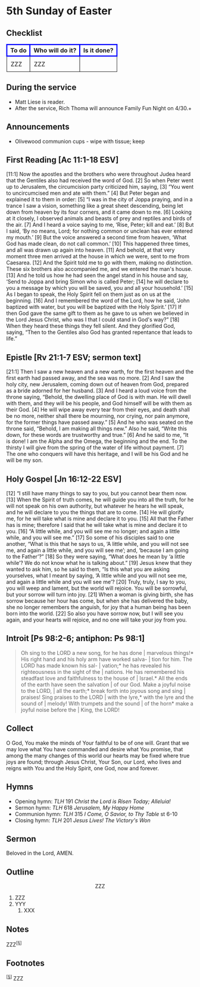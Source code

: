 <head>
<meta charset="utf-8">
<style>
th { text-align: center; font-weight: bold; vertical-align: baseline; border: 3px solid blue; }
td { border: 1px solid black; padding: 10px; }
.h { visibility: hidden; }
</style>
<title>sermon</title>
</head>

# 5th Sunday of Easter

## Checklist

<table>
<tr>
<th>To do</th><th>Who will do it?</th><th>Is it done?</th>
</tr>
<tr>
<td>ZZZ</td><td>ZZZ</td><td></td>
</tr>
</table>

## During the service

* Matt Liese is reader.
* After the service, Rich Thoma will announce Family Fun Night on 4/30.+

## Announcements
* Olivewood communion cups - wipe with tissue; keep


## First Reading [Ac 11:1-18 ESV]
[11:1] Now the apostles and the brothers who were throughout Judea heard that the Gentiles also had received the word of God. [2] So when Peter went up to Jerusalem, the circumcision party criticized him, saying, [3] “You went to uncircumcised men and ate with them.” [4] But Peter began and explained it to them in order: [5] “I was in the city of Joppa praying, and in a trance I saw a vision, something like a great sheet descending, being let down from heaven by its four corners, and it came down to me. [6] Looking at it closely, I observed animals and beasts of prey and reptiles and birds of the air. [7] And I heard a voice saying to me, ‘Rise, Peter; kill and eat.’ [8] But I said, ‘By no means, Lord; for nothing common or unclean has ever entered my mouth.’ [9] But the voice answered a second time from heaven, ‘What God has made clean, do not call common.’ [10] This happened three times, and all was drawn up again into heaven. [11] And behold, at that very moment three men arrived at the house in which we were, sent to me from Caesarea. [12] And the Spirit told me to go with them, making no distinction. These six brothers also accompanied me, and we entered the man's house. [13] And he told us how he had seen the angel stand in his house and say, ‘Send to Joppa and bring Simon who is called Peter; [14] he will declare to you a message by which you will be saved, you and all your household.’ [15] As I began to speak, the Holy Spirit fell on them just as on us at the beginning. [16] And I remembered the word of the Lord, how he said, ‘John baptized with water, but you will be baptized with the Holy Spirit.’ [17] If then God gave the same gift to them as he gave to us when we believed in the Lord Jesus Christ, who was I that I could stand in God's way?” [18] When they heard these things they fell silent. And they glorified God, saying, “Then to the Gentiles also God has granted repentance that leads to life.”


## Epistle [Rv 21:1-7 ESV; sermon text]
[21:1] Then I saw a new heaven and a new earth, for the first heaven and the first earth had passed away, and the sea was no more. [2] And I saw the holy city, new Jerusalem, coming down out of heaven from God, prepared as a bride adorned for her husband. [3] And I heard a loud voice from the throne saying, “Behold, the dwelling place of God is with man. He will dwell with them, and they will be his people, and God himself will be with them as their God. [4] He will wipe away every tear from their eyes, and death shall be no more, neither shall there be mourning, nor crying, nor pain anymore, for the former things have passed away.”
[5] And he who was seated on the throne said, “Behold, I am making all things new.” Also he said, “Write this down, for these words are trustworthy and true.” [6] And he said to me, “It is done! I am the Alpha and the Omega, the beginning and the end. To the thirsty I will give from the spring of the water of life without payment. [7] The one who conquers will have this heritage, and I will be his God and he will be my son.


## Holy Gospel [Jn 16:12-22 ESV]
[12] “I still have many things to say to you, but you cannot bear them now. [13] When the Spirit of truth comes, he will guide you into all the truth, for he will not speak on his own authority, but whatever he hears he will speak, and he will declare to you the things that are to come. [14] He will glorify me, for he will take what is mine and declare it to you. [15] All that the Father has is mine; therefore I said that he will take what is mine and declare it to you.
[16] “A little while, and you will see me no longer; and again a little while, and you will see me.” [17] So some of his disciples said to one another, “What is this that he says to us, ‘A little while, and you will not see me, and again a little while, and you will see me’; and, ‘because I am going to the Father’?” [18] So they were saying, “What does he mean by ‘a little while’? We do not know what he is talking about.” [19] Jesus knew that they wanted to ask him, so he said to them, “Is this what you are asking yourselves, what I meant by saying, ‘A little while and you will not see me, and again a little while and you will see me’? [20] Truly, truly, I say to you, you will weep and lament, but the world will rejoice. You will be sorrowful, but your sorrow will turn into joy. [21] When a woman is giving birth, she has sorrow because her hour has come, but when she has delivered the baby, she no longer remembers the anguish, for joy that a human being has been born into the world. [22] So also you have sorrow now, but I will see you again, and your hearts will rejoice, and no one will take your joy from you.


## Introit [Ps 98:2-6; antiphon: Ps 98:1]
> Oh sing to the LORD a new song, for he has done | marvelous things!*
> His right hand and his holy arm have worked salva- | tion for him.
> The LORD has made known his sal- | vation;*
> he has revealed his righteousness in the sight of the | nations.
> He has remembered his steadfast love and faithfulness to the house of | Israel.*
> All the ends of the earth have seen the salvation | of our God.
> Make a joyful noise to the LORD, | all the earth;*
> break forth into joyous song and sing | praises!
> Sing praises to the LORD | with the lyre,*
> with the lyre and the sound of | melody!
> With trumpets and the sound | of the horn*
> make a joyful noise before the | King, the LORD!


## Collect

O God,
You make the minds of Your faithful to be of one will.
Grant that we may love what You have commanded
and desire what You promise,
that among the many changes of this world
our hearts may be fixed where true joys are found;
through Jesus Christ, Your Son, our Lord,
who lives and reigns with You and the Holy Spirit,
one God, now and forever.

## Hymns

* Opening hymn: _TLH_ 191 _Christ the Lord is Risen Today; Alleluia!_
* Sermon hymn: _TLH_ 618 _Jerusalem, My Happy Home_
* Communion hymn: _TLH_ 315 _I Come, O Savior, to Thy Table_ st 6-10
* Closing hymn: _TLH_ 201 _Jesus Lives! The Victory's Won_

## Sermon

Beloved in the Lord, AMEN.

## Outline

<center>ZZZ</center>

1. ZZZ
1. YYY
    1. XXX

## Notes

ZZZ<sup>[<a name="id0002" href="#ftn.id0002">§</a>]</sup>

## Footnotes

<sup>[<a name="ftn.id0002" href="#id0002">§</a>]</sup>
ZZZ
